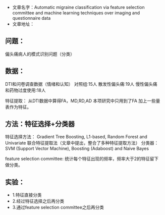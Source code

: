 - 文章名字：Automatic migraine classification via feature selection committee and machine learning techniques over imaging and questionnaire data
- 文章地址：

## 问题：
偏头痛病人的模式识别问题（分类）

## 数据：
DTI和问卷调查数据（情绪和认知）
对照组:15人
散发性偏头痛:19人
慢性偏头痛和药物过度使用:18人

特征提取：
从DTI数据中算得FA，MD,RD,AD
本项研究中只用到了FA
加上一些量表作为特征。



## 方法：特征选择+分类器
特征选择方法：
Gradient Tree Boosting, L1-based, Random Forest and Univariate
联合特征提取法（文章中提出，整合了多种特征提取方法）
分类器：
SVM (Support Vector Machine), Boosting (Adaboost) and Naive Bayes

feature selection committee:
统计每个特征出现的频率，频率大于2的特征留下做分类。


## 实验：
 - 1.特征直接分类
 - 2.经过特征选择之后再分类
 - 3.通过feature selection committee之后再分类
